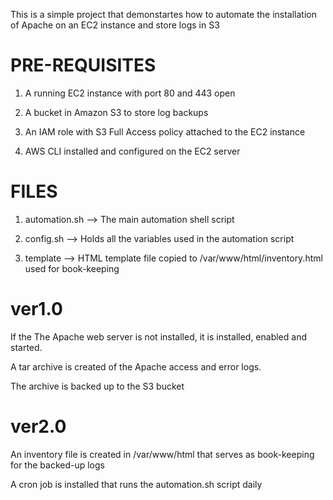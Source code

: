 This is a simple project that demonstartes how to automate the installation of Apache on an EC2 instance and store logs in S3

PRE-REQUISITES
===============

1. A running EC2 instance with port 80 and 443 open

2. A bucket in Amazon S3 to store log backups

3. An IAM role with S3 Full Access policy attached to the EC2 instance

4. AWS CLI installed and configured on the EC2 server

FILES
======

1. automation.sh	-->  The main automation shell script

2. config.sh 		-->  Holds all the variables used in the automation script

3. template		-->  HTML template file copied to /var/www/html/inventory.html used for book-keeping

ver1.0
========

If the The Apache web server is not installed, it is installed, enabled and started.

A tar archive is created of the Apache access and error logs.

The archive is backed up to the S3 bucket

ver2.0
=======

An inventory file is created in /var/www/html that serves as book-keeping for the backed-up logs 

A cron job is installed that runs the automation.sh script daily	  
